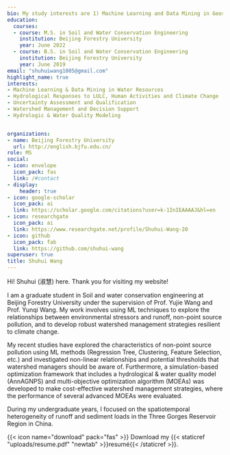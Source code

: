 ```yaml
---
bio: My study interests are 1) Machine Learning and Data Mining in Geosciences & remote sensing (e.g., simulation-based optimization framework, fuzzy programming, surrogate modeling); 2) Development of robust watershed management strategies and decision support; 3）Hydrological responses to LULC, human activities and climate change; 4) Hydrological/ waters quality (HWQ) models
education:
  courses:
  - course: M.S. in Soil and Water Conservation Engineering
    institution: Beijing Forestry University
    year: June 2022
  - course: B.S. in Soil and Water Conservation Engineering
    institution: Beijing Forestry University
    year: June 2019
email: "shuhuiwang1005@gmail.com"
highlight_name: true
interests:
- Machine Learning & Data Mining in Water Resources
- Hydrological Responses to LULC, Human Activities and Climate Change 
- Uncertainty Assessment and Qualification 
- Watershed Management and Decision Support
- Hydrologic & Water Quality Modeling


organizations:
- name: Beijing Forestry University
  url: http://english.bjfu.edu.cn/
role: MS
social:
- icon: envelope
  icon_pack: fas
  link: /#contact
- display:
    header: true
- icon: google-scholar
  icon_pack: ai
  link: https://scholar.google.com/citations?user=k-1InIEAAAAJ&hl=en
- icon: researchgate
  icon_pack: ai
  link: https://www.researchgate.net/profile/Shuhui-Wang-20
- icon: github
  icon_pack: fab
  link: https://github.com/shuhui-wang
superuser: true
title: Shuhui Wang
---
```


Hi! Shuhui (淑慧) here. Thank you for visiting my website!

I am a graduate student in Soil and water conservation engineering at Beijing Forestry University under the supervision of Prof. Yujie Wang and Prof. Yunqi Wang. My work involves using ML techniques to explore the relationships between environmental stressors and runoff, non-point source pollution, and to develop robust watershed management strategies resilient to climate change. 

My recent studies have explored the characteristics of non-point source pollution using ML methods (Regression Tree, Clustering, Feature Selection, etc.) and investigated non-linear relationships and potential thresholds that watershed managers should be aware of. Furthermore, a simulation-based optimization framework that includes a hydrological & water quality model (AnnAGNPS) and multi-objective optimization algorithm (MOEAs) was developed to make cost-effective watershed management strategies, where the performance of several advanced MOEAs were evaluated.

During my undergraduate years, I focused on the spatiotemporal heterogeneity of runoff and sediment loads in the Three Gorges Reservoir Region in China.






{{< icon name="download" pack="fas" >}} Download my {{< staticref "uploads/resume.pdf" "newtab" >}}resumé{{< /staticref >}}.
